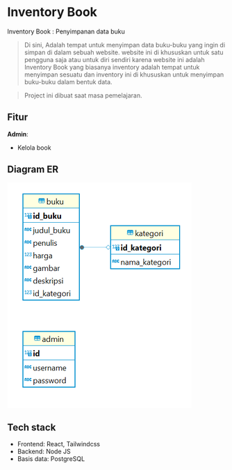 # Inventory Book

Inventory Book : Penyimpanan data buku

> Di sini, Adalah tempat untuk menyimpan data buku-buku yang ingin di simpan di dalam sebuah website. website ini di khususkan untuk satu pengguna saja atau untuk diri sendiri karena website ini adalah Inventory Book yang biasanya inventory adalah tempat untuk menyimpan sesuatu dan inventory ini di khususkan untuk menyimpan buku-buku dalam bentuk data.

> Project ini dibuat saat masa pemelajaran.

## Fitur

 **Admin**:

- Kelola book


## Diagram ER

![Diagram Inventory Book](ERD.png)

## Tech stack

- Frontend: React, Tailwindcss
- Backend: Node JS
- Basis data: PostgreSQL
